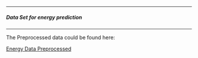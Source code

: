 
 
---------------------------------------------
##### Data Set for energy prediction
-------------------------------------------------


The Preprocessed data could be found here:

[Energy Data Preprocessed](https://yadi.sk/d/TNwdfZsptKh7Bw)
